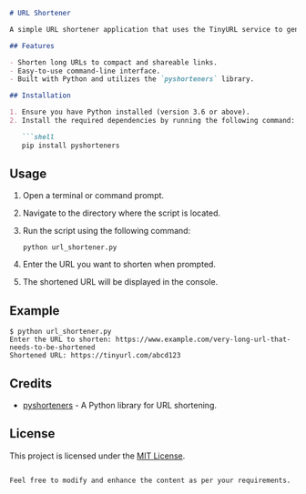 ```markdown
# URL Shortener

A simple URL shortener application that uses the TinyURL service to generate shortened URLs.

## Features

- Shorten long URLs to compact and shareable links.
- Easy-to-use command-line interface.
- Built with Python and utilizes the `pyshorteners` library.

## Installation

1. Ensure you have Python installed (version 3.6 or above).
2. Install the required dependencies by running the following command:

   ```shell
   pip install pyshorteners
   ```

## Usage

1. Open a terminal or command prompt.
2. Navigate to the directory where the script is located.
3. Run the script using the following command:

   ```shell
   python url_shortener.py
   ```

4. Enter the URL you want to shorten when prompted.
5. The shortened URL will be displayed in the console.

## Example

```shell
$ python url_shortener.py
Enter the URL to shorten: https://www.example.com/very-long-url-that-needs-to-be-shortened
Shortened URL: https://tinyurl.com/abcd123
```

## Credits

- [pyshorteners](https://github.com/TheRealSaiTama/pyshorteners) - A Python library for URL shortening.

## License

This project is licensed under the [MIT License](LICENSE).
```

Feel free to modify and enhance the content as per your requirements.
